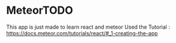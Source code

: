 # MeteorTODO
This app is just made to learn react and meteor
Used the Tutorial : https://docs.meteor.com/tutorials/react/#_1-creating-the-app
